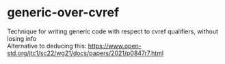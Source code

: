 # generic-over-cvref
Technique for writing generic code with respect to cvref qualifiers, without losing info  
Alternative to deducing this: https://www.open-std.org/jtc1/sc22/wg21/docs/papers/2021/p0847r7.html  

